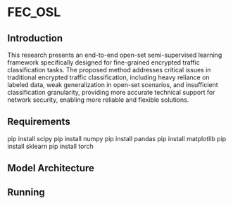# FEC_OSL

## Introduction

This research presents an end-to-end open-set semi-supervised learning framework specifically designed for fine-grained encrypted traffic classification tasks. The proposed method addresses critical issues in traditional encrypted traffic classification, including heavy reliance on labeled data, weak generalization in open-set scenarios, and insufficient classification granularity, providing more accurate technical support for network security, enabling more reliable and flexible solutions.

## Requirements

pip install scipy
pip install numpy
pip install pandas
pip install matplotlib
pip install sklearn
pip install torch

## Model Architecture

## Running
